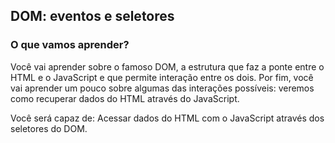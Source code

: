 ## DOM: eventos e seletores
### O que vamos aprender?

Você vai aprender sobre o famoso DOM, a estrutura que faz a ponte entre o HTML e o JavaScript e que permite interação entre os dois. Por fim, você vai aprender um pouco sobre algumas das interações possíveis: veremos como recuperar dados do HTML através do JavaScript.

Você será capaz de:
Acessar dados do HTML com o JavaScript através dos seletores do DOM.